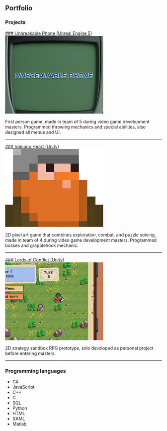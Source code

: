 ## Portfolio


### Projects

<div>
  <a href="https://nadjito.itch.io/unbreakable-phone">
    ### Unbreakable Phone (Unreal Engine 5)
  </a>
  <div>
    <a href="https://nadjito.itch.io/unbreakable-phone">
      <img src="images/UP.png?raw=true"/>
    </a>
  </div>
  <p>
     First person game, made in team of 5 during video game development masters. Programmed throwing mechanics and special abilities, also designed all menus and UI.
  </p>
</div>

---

<div>
  <a href="https://ritaguimaraes.itch.io/volcano-heart">
      ### Volcano Heart (Unity)
  </a>
  <div>
    <a href="https://ritaguimaraes.itch.io/volcano-heart">
      <img src="images/VH.png?raw=true"/>
    </a>
  </div>
  <p>
      2D pixel art game that combines exploration, combat, and puzzle solving, made in team of 4 during video game development masters. Programmed bosses and grapplehook mechanic.
  </p>
</div>

---

<div>
  <a href="https://guybota.itch.io/lords-of-conflict">
    ### Lords of Conflict (Unity)
  </a>
  <div>
    <a href="https://guybota.itch.io/lords-of-conflict">
      <img src="images/LOC.png?raw=true"/>
    </a>
  </div>
  <p>
      2D strategy sandbox RPG prototype, solo devoloped as personal project before entering masters.
  </p>
</div>

---

### Programming languages

- C#
- JavaScript
- C++
- C
- SQL
- Python
- HTML
- XAML
- Matlab

